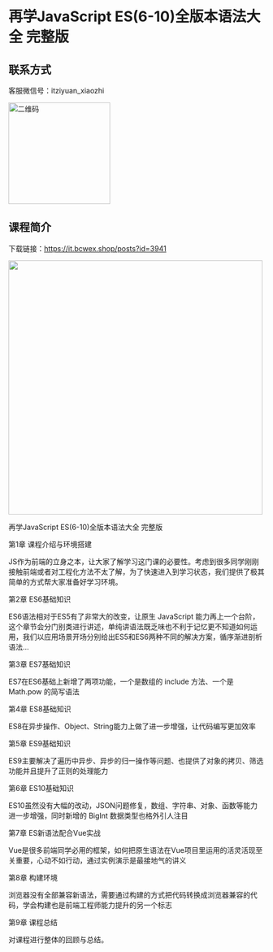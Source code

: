 # 再学JavaScript ES(6-10)全版本语法大全 完整版

## 联系方式

客服微信号：itziyuan_xiaozhi

<img src="https://ziyuanyun.oss-cn-guangzhou.aliyuncs.com/common/20240614073449/666b82192834a.jpg" width="200" height="200" alt="二维码">

## 课程简介

下载链接：https://it.bcwex.shop/posts?id=3941

<img src="https://ziyuanyun.oss-cn-guangzhou.aliyuncs.com/yun/20240515185424/664494600b242.jpg" width="500" alt="">

     



  再学JavaScript ES(6-10)全版本语法大全 完整版



 

 

 第1章 课程介绍与环境搭建

 JS作为前端的立身之本，让大家了解学习这门课的必要性。考虑到很多同学刚刚接触前端或者对工程化方法不太了解，为了快速进入到学习状态，我们提供了极其简单的方式帮大家准备好学习环境。

 第2章 ES6基础知识

 ES6语法相对于ES5有了非常大的改变，让原生 JavaScript 能力再上一个台阶，这个章节会分门别类进行讲述，单纯讲语法既乏味也不利于记忆更不知道如何运用，我们以应用场景开场分别给出ES5和ES6两种不同的解决方案，循序渐进剖析语法&#8230;

 第3章 ES7基础知识

 ES7在ES6基础上新增了两项功能，一个是数组的 include 方法、一个是 Math.pow 的简写语法

 第4章 ES8基础知识

 ES8在异步操作、Object、String能力上做了进一步增强，让代码编写更加效率

 第5章 ES9基础知识

 ES9主要解决了遍历中异步、异步的归一操作等问题、也提供了对象的拷贝、筛选功能并且提升了正则的处理能力

 第6章 ES10基础知识

 ES10虽然没有大幅的改动，JSON问题修复，数组、字符串、对象、函数等能力进一步增强，同时新增的 BigInt 数据类型也格外引人注目

 第7章 ES新语法配合Vue实战

 Vue是很多前端同学必用的框架，如何把原生语法在Vue项目里运用的活灵活现至关重要，心动不如行动，通过实例演示是最接地气的讲义

 第8章 构建环境

 浏览器没有全部兼容新语法，需要通过构建的方式把代码转换成浏览器兼容的代码，学会构建也是前端工程师能力提升的另一个标志

 第9章 课程总结

 对课程进行整体的回顾与总结。

  